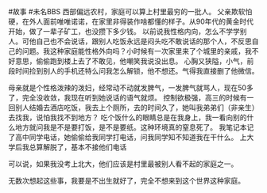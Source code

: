 #故事 #未名BBS 
西部偏远农村，家庭可以算上村里最穷的一批人。
父亲欺软怕硬，在外人面前唯唯诺诺，在家里非得装作啥都懂的样子。从90年代的黄金时代开始，做了一辈子矿工，也没攒下多少钱。
以前说我性格内向，怎么不学学别人。可他自己也不会说话，跟别人吃饭永远是闷头吃不敢说话的那个人，不反思自己的问题。我这种家庭能性格外向吗？小时候有一次家里来了个城里的亲戚，我不好意思，偷偷跑到楼上去了不敢见，他嘲笑我说没出息。
心胸又狭隘，小气，前段时间捡到别人的手机还特么问我怎么解锁，他不想还。气得我直接删了他微信。

母亲就是个性格泼辣的泼妇，经常动不动就发脾气，一发脾气就骂人，现在50多了，完全没收敛，我现在听到她说话的语气就烦。
控制欲极强，高三的时候有一回别人结婚去酒店吃饭，我去上个厕所，去的时间久了，她叫我弟弟们（非亲生）去找我，说怕我找不到地方？
吃个饭什么的眼睛总是在我身上，我一看向别的什么地方就问我是不是要打饭，是不是要纸。这种环境真的窒息死了。
我笔记本记了高中同学电话，她偷偷给我同学打电话，问我同学知不知道我在干什么。
上大学后我总算解脱了，基本不接他们电话

可以说，如果我没考上北大，他们应该是村里最被别人看不起的家庭之一。

无数次想起这些事，我要是不出生就好了，完全不想来到这个世界这种家庭。